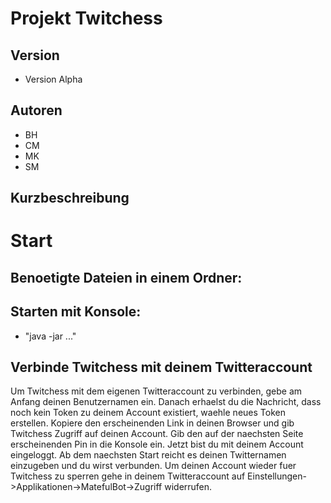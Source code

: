 Projekt Twitchess
========================

Version
-------
* Version Alpha

Autoren
------- 
* BH
* CM
* MK
* SM

Kurzbeschreibung
----------------


Start
=====
Benoetigte Dateien in einem Ordner:
-----------------------------------

Starten mit Konsole:
--------------------
* "java -jar ..."

Verbinde Twitchess mit deinem Twitteraccount
---------------------------------------------------

Um Twitchess mit dem eigenen Twitteraccount zu verbinden, gebe am Anfang deinen Benutzernamen ein. Danach erhaelst du die Nachricht, dass noch kein Token zu deinem Account existiert, waehle neues Token erstellen. Kopiere den erscheinenden Link in deinen Browser und gib Twitchess Zugriff auf deinen Account. Gib den auf der naechsten Seite erscheinenden Pin in die Konsole ein. Jetzt bist du mit deinem Account eingeloggt. Ab dem naechsten Start reicht es deinen Twitternamen einzugeben und du wirst verbunden.
Um deinen Account wieder fuer Twitchess zu sperren gehe in deinem Twitteraccount auf Einstellungen->Applikationen->MatefulBot->Zugriff widerrufen.